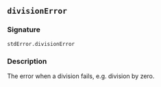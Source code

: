 ## `divisionError`

### Signature

```solidity
stdError.divisionError
```

### Description

The error when a division fails, e.g. division by zero.